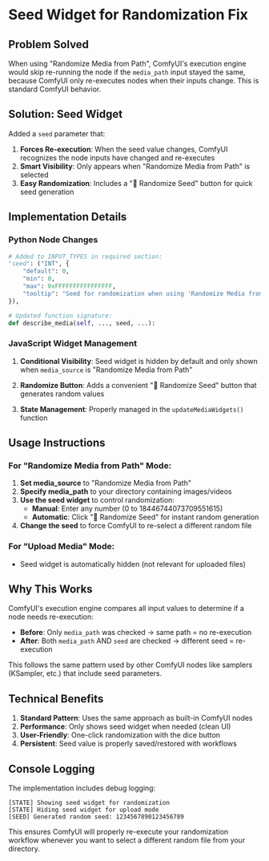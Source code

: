 # Seed Widget for Randomization Fix

## Problem Solved

When using "Randomize Media from Path", ComfyUI's execution engine would skip re-running the node if the `media_path` input stayed the same, because ComfyUI only re-executes nodes when their inputs change. This is standard ComfyUI behavior.

## Solution: Seed Widget

Added a `seed` parameter that:

1. **Forces Re-execution**: When the seed value changes, ComfyUI recognizes the node inputs have changed and re-executes
2. **Smart Visibility**: Only appears when "Randomize Media from Path" is selected
3. **Easy Randomization**: Includes a "🎲 Randomize Seed" button for quick seed generation

## Implementation Details

### Python Node Changes

```python
# Added to INPUT_TYPES in required section:
"seed": ("INT", {
    "default": 0,
    "min": 0,
    "max": 0xFFFFFFFFFFFFFFFF,
    "tooltip": "Seed for randomization when using 'Randomize Media from Path'. Use different seeds to force re-execution."
}),

# Updated function signature:
def describe_media(self, ..., seed, ...):
```

### JavaScript Widget Management

1. **Conditional Visibility**: Seed widget is hidden by default and only shown when `media_source` is "Randomize Media from Path"

2. **Randomize Button**: Adds a convenient "🎲 Randomize Seed" button that generates random values

3. **State Management**: Properly managed in the `updateMediaWidgets()` function

## Usage Instructions

### For "Randomize Media from Path" Mode:

1. **Set media_source** to "Randomize Media from Path"
2. **Specify media_path** to your directory containing images/videos
3. **Use the seed widget** to control randomization:
    - **Manual**: Enter any number (0 to 18446744073709551615)
    - **Automatic**: Click "🎲 Randomize Seed" for instant random generation
4. **Change the seed** to force ComfyUI to re-select a different random file

### For "Upload Media" Mode:

-   Seed widget is automatically hidden (not relevant for uploaded files)

## Why This Works

ComfyUI's execution engine compares all input values to determine if a node needs re-execution:

-   **Before**: Only `media_path` was checked → same path = no re-execution
-   **After**: Both `media_path` AND `seed` are checked → different seed = re-execution

This follows the same pattern used by other ComfyUI nodes like samplers (KSampler, etc.) that include seed parameters.

## Technical Benefits

1. **Standard Pattern**: Uses the same approach as built-in ComfyUI nodes
2. **Performance**: Only shows seed widget when needed (clean UI)
3. **User-Friendly**: One-click randomization with the dice button
4. **Persistent**: Seed value is properly saved/restored with workflows

## Console Logging

The implementation includes debug logging:

```
[STATE] Showing seed widget for randomization
[STATE] Hiding seed widget for upload mode
[SEED] Generated random seed: 1234567890123456789
```

This ensures ComfyUI will properly re-execute your randomization workflow whenever you want to select a different random file from your directory.
